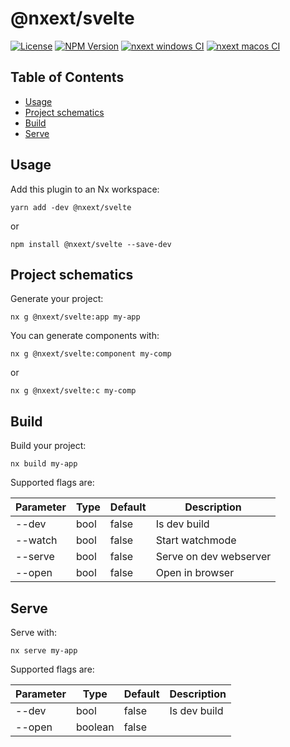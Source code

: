 # @nxext/svelte

[![License](https://img.shields.io/npm/l/@nxext/svelte.svg?style=flat-square)]()
[![NPM Version](https://badge.fury.io/js/%40nxext%2Fsvelte.svg)](https://www.npmjs.com/@nxext/svelte)
[![nxext windows CI](https://github.com/DominikPieper/nx-extensions/workflows/nxext%20windows%20CI/badge.svg)]()
[![nxext macos CI](https://github.com/DominikPieper/nx-extensions/workflows/nxext%20macos%20CI/badge.svg)]()

## Table of Contents

- [Usage](#usage)
- [Project schematics](#project-schematics)
- [Build](#build)
- [Serve](#serve)

## Usage

Add this plugin to an Nx workspace:

```
yarn add -dev @nxext/svelte
```

or

```
npm install @nxext/svelte --save-dev
```

## Project schematics

Generate your project:

```
nx g @nxext/svelte:app my-app
```

You can generate components with:

```
nx g @nxext/svelte:component my-comp
```

or

```
nx g @nxext/svelte:c my-comp
```

## Build

Build your project:

```
nx build my-app
```

Supported flags are:

| Parameter | Type | Default | Description            |
| --------- | ---- | ------- | ---------------------- |
| --dev     | bool | false   | Is dev build           |
| --watch   | bool | false   | Start watchmode        |
| --serve   | bool | false   | Serve on dev webserver |
| --open    | bool | false   | Open in browser        |

## Serve

Serve with:

```
nx serve my-app
```

Supported flags are:

| Parameter | Type    | Default | Description  |
| --------- | ------- | ------- | ------------ |
| --dev     | bool    | false   | Is dev build |
| --open    | boolean | false   |              |
